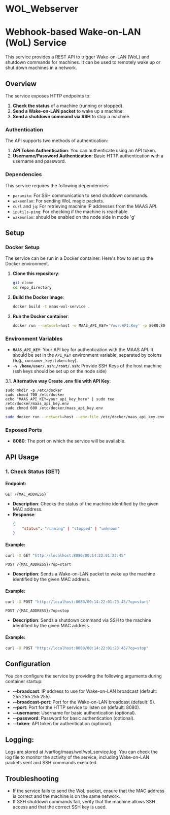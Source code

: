 # WOL_Webserver

# Webhook-based Wake-on-LAN (WoL) Service

This service provides a REST API to trigger Wake-on-LAN (WoL) and shutdown commands for machines. It can be used to remotely wake up or shut down machines in a network.

## Overview

The service exposes HTTP endpoints to:
1. **Check the status** of a machine (running or stopped).
2. **Send a Wake-on-LAN packet** to wake up a machine.
3. **Send a shutdown command via SSH** to stop a machine.

### Authentication

The API supports two methods of authentication:
1. **API Token Authentication**: You can authenticate using an API token.
2. **Username/Password Authentication**: Basic HTTP authentication with a username and password.

### Dependencies

This service requires the following dependencies:
- `paramiko`: For SSH communication to send shutdown commands.
- `wakeonlan`: For sending WoL magic packets.
- `curl` and `jq`: For retrieving machine IP addresses from the MAAS API.
- `iputils-ping`: For checking if the machine is reachable.
- `wakeonlan`: should be enabled on the node side in mode 'g'

## Setup

### Docker Setup

The service can be run in a Docker container. Here's how to set up the Docker environment.

1. **Clone this repository**:
    ```bash
    git clone 
    cd repo_directory
    ```

2. **Build the Docker image**:
    ```bash
    docker build -t maas-wol-service .
    ```

3. **Run the Docker container**:
    ```bash
    docker run --network=host -e MAAS_API_KEY='Your:API:Key' -p 8080:8080 -v /home/user/.ssh:/root/.ssh --name maas_wol_container maas_webhook 
    ```

### Environment Variables

- **`MAAS_API_KEY`**: Your API key for authentication with the MAAS API. It should be set in the `API_KEY` environment variable, separated by colons (e.g., `consumer_key:token:key`).
- **`-v /home/user/.ssh:/root/.ssh`**: Provide SSH Keys of the host machine (ssh keys should be set up on the node side)


3.1. **Alternative way Create .env file with API Key**:
```
sudo mkdir -p /etc/docker
sudo chmod 700 /etc/docker
echo "MAAS_API_KEY=your_api_key_here" | sudo tee /etc/docker/maas_api_key.env
sudo chmod 600 /etc/docker/maas_api_key.env
```
```bash
sudo docker run --network=host --env-file /etc/docker/maas_api_key.env -p 8080:8080 -v /home/user/.ssh:/root/.ssh --name maas_wol_container maas_webhook
```


### Exposed Ports

- **8080**: The port on which the service will be available.

## API Usage

### 1. Check Status (GET)

#### Endpoint:
`GET /{MAC_ADDRESS}`

- **Description**: Checks the status of the machine identified by the given MAC address.
- **Response**:
    ```json
    {
        "status": "running" | "stopped" | "unknown"
    }
    ```

#### Example:
```bash
curl -X GET "http://localhost:8080/00:14:22:01:23:45"
```

`POST /{MAC_ADDRESS}/?op=start`

- **Description**: Sends a Wake-on-LAN packet to wake up the machine identified by the given MAC address.


#### Example:
```bash
curl -X POST "http://localhost:8080/00:14:22:01:23:45/?op=start"
```


`POST /{MAC_ADDRESS}/?op=stop`

- **Description**: Sends a shutdown command via SSH to the machine identified by the given MAC address.


#### Example:
```bash
curl -X POST "http://localhost:8080/00:14:22:01:23:45/?op=stop"
```

## Configuration

You can configure the service by providing the following arguments during container startup:

- **--broadcast**: IP address to use for Wake-on-LAN broadcast (default: 255.255.255.255).
- **--broadcast-port**: Port for the Wake-on-LAN broadcast (default: 9).
- **--port**: Port for the HTTP service to listen on (default: 8080).
- **--username**: Username for basic authentication (optional).
- **--password**: Password for basic authentication (optional).
- **--token**: API token for authentication (optional).

## Logging:

Logs are stored at /var/log/maas/wol/wol_service.log. You can check the log file to monitor the activity of the service, including Wake-on-LAN packets sent and SSH commands executed.

## Troubleshooting

- If the service fails to send the WoL packet, ensure that the MAC address is correct and the machine is on the same network.
- If SSH shutdown commands fail, verify that the machine allows SSH access and that the correct SSH key is used.

